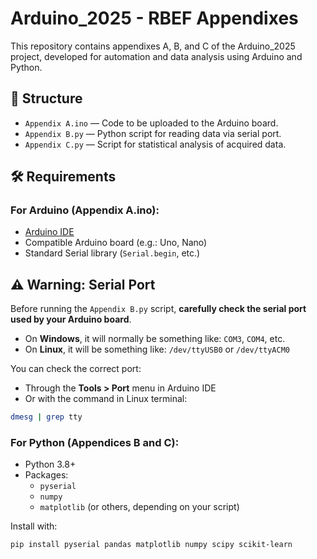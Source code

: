 # Arduino_2025 - RBEF Appendixes

This repository contains appendixes A, B, and C of the Arduino_2025 project, developed for automation and data analysis using Arduino and Python.

## 📁 Structure

- `Appendix A.ino` — Code to be uploaded to the Arduino board.
- `Appendix B.py` — Python script for reading data via serial port.
- `Appendix C.py` — Script for statistical analysis of acquired data.

## 🛠️ Requirements

### For Arduino (Appendix A.ino):
- [Arduino IDE](https://www.arduino.cc/en/software)
- Compatible Arduino board (e.g.: Uno, Nano)
- Standard Serial library (`Serial.begin`, etc.)

## ⚠️ Warning: Serial Port

Before running the `Appendix B.py` script, **carefully check the serial port used by your Arduino board**.

- On **Windows**, it will normally be something like: `COM3`, `COM4`, etc.
- On **Linux**, it will be something like: `/dev/ttyUSB0` or `/dev/ttyACM0`

You can check the correct port:
- Through the **Tools > Port** menu in Arduino IDE
- Or with the command in Linux terminal:

```bash
dmesg | grep tty
```

### For Python (Appendices B and C):
- Python 3.8+
- Packages:
  - `pyserial`
  - `numpy`
  - `matplotlib` (or others, depending on your script)

Install with:

```
pip install pyserial pandas matplotlib numpy scipy scikit-learn
```

